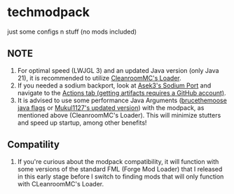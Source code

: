 # techmodpack
just some configs n stuff (no mods included)

## NOTE
1. For optimal speed (LWJGL 3) and an updated Java version (only Java 21), it is recommended to utilize [CleanroomMC's Loader](https://github.com/CleanroomMC/Cleanroom).
2. If you needed a sodium backport, look at [Asek3's Sodium Port](https://github.com/Asek3/sodium-1.12) and navigate to the [Actions tab (getting artifacts requires a GitHub account)](https://github.com/Asek3/sodium-1.12/actions).
3. It is advised to use some performance Java Arguments ([brucethemoose java flags](https://github.com/brucethemoose/Minecraft-Performance-Flags-Benchmarks) or [Mukul1127's updated version](https://github.com/Mukul1127/Minecraft-Performance-Flags-Benchmarks/tree/main)) with the modpack, as mentioned above (CleanroomMC's Loader). This will minimize stutters and speed up startup, among other benefits!

## Compatility
1. If you're curious about the modpack compatibility, it will function with some versions of the standard FML (Forge Mod Loader) that I released in this early stage before I switch to finding mods that will only function with CLeanroomMC's Loader.
